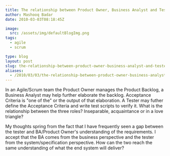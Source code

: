 ```yaml
---
title: The relationship between Product Owner, Business Analyst and Tester
author: Mashooq Badar
date: 2010-03-03T08:18:45Z

image:
  src: /assets/img/defaultBlogImg.png
tags:
  - agile
  - scrum

type: blog
layout: post
slug: the-relationship-between-product-owner-business-analyst-and-tester
aliases: 
  - /2010/03/03/the-relationship-between-product-owner-business-analyst-and-tester/
---
```


In an Agile/Scrum team the Product Owner manages the Product Backlog, a Business Analyst may help further elaborate the backlog. Acceptance Criteria is "one of the" or the output of that elaboration. A Tester may futher define the Acceptance Criteria and write test scripts to verify it. What is the relationship between the three roles? Inseparable, acquaintance or in a love triangle?

My thoughts spring from the fact that I have frequently seen a gap between the tester and BA/Product Owner's understanding of the requirements. I accept that the BA comes from the business perspective and the tester from the system/specification perspective. How can the two reach the same understanding of what the end system will deliver?
